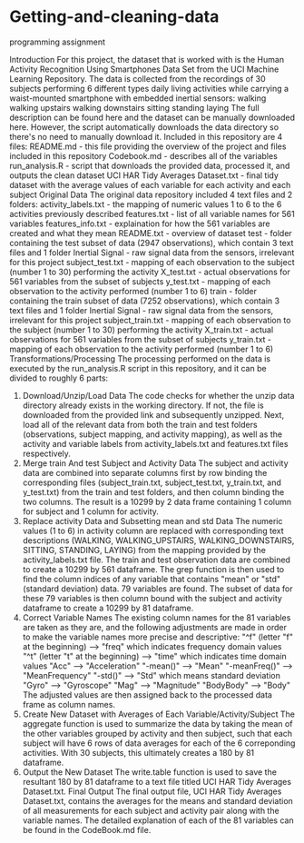 # Getting-and-cleaning-data
programming assignment

Introduction
For this project, the dataset that is worked with is the Human Activity Recognition Using Smartphones Data Set from  the UCI Machine Learning Repository. The data is collected from the recordings of 30 subjects performing 6 different types daily living activities while carrying a waist-mounted smartphone with embedded inertial sensors:
walking
walking upstairs
walking downstairs
sitting
standing
laying
The full description can be found here and the dataset can be manually downloaded here. However, the script automatically downloads the data directory so there's no need to manually download it.
Included in this repository are 4 files:
README.md - this file providing the overview of the project and files included in this repository
Codebook.md - describes all of the variables
run_analysis.R - script that downloads the provided data, processed it, and outputs the clean dataset
UCI HAR Tidy Averages Dataset.txt - final tidy dataset with the average values of each variable for each activity and each subject
Original Data
The original data repository included 4 text files and 2 folders:
activity_labels.txt - the mapping of numeric values 1 to 6 to the 6 activities previously described
features.txt - list of all variable names for 561 variables
features_info.txt - explaination for how the 561 variables are created and what they mean
README.txt - overview of dataset
test - folder containing the test subset of data (2947 observations), which contain 3 text files and 1 folder
Inertial Signal - raw signal data from the sensors, irrelevant for this project
subject_test.txt - mapping of each observation to the subject (number 1 to 30) performing the activity
X_test.txt - actual observations for 561 variables from the subset of subjects
y_test.txt - mapping of each observation to the activity performed (number 1 to 6)
train - folder containing the train subset of data (7252 observations), which contain 3 text files and 1 folder
Inertial Signal - raw signal data from the sensors, irrelevant for this project
subject_train.txt - mapping of each observation to the subject (number 1 to 30) performing the activity
X_train.txt - actual observations for 561 variables from the subset of subjects
y_train.txt - mapping of each observation to the activity performed (number 1 to 6)
Transformations/Processing
The processing performed on the data is executed by the run_analysis.R script in this repository, and it can be divided to roughly 6 parts:
1. Download/Unzip/Load Data
The code checks for whether the unzip data directory already exists in the working directory. If not, the file is downloaded from the provided link and subsequently unzipped. Next, load all of the relevant data from both the train and test folders (observations, subject mapping, and activity mapping), as well as the activity and variable labels from activity_labels.txt and features.txt files respectively.
2. Merge train And test Subject and Activity Data
The subject and activity data are combined into separate columns first by row binding the corresponding files (subject_train.txt, subject_test.txt, y_train.txt, and y_test.txt) from the train and test folders, and then column binding the two columns. The result is a 10299 by 2 data frame containing 1 column for subject and 1 column for activity.
3. Replace activity Data and Subsetting mean and std Data
The numeric values (1 to 6) in activity column are replaced with corresponding text descriptions (WALKING, WALKING_UPSTAIRS, WALKING_DOWNSTAIRS, SITTING, STANDING, LAYING) from the mapping provided by the activity_labels.txt file.
The train and test observation data are combined to create a 10299 by 561 dataframe. The grep function is then used to find the column indices of any variable that contains "mean" or "std" (standard deviation) data. 79 variables are found. The subset of data for these 79 variables is then column bound with the subject and activity dataframe to create a 10299 by 81 dataframe.
4. Correct Variable Names
The existing column names for the 81 variables are taken as they are, and the following adjustments are made in order to make the variable names more precise and descriptive:
"^f" (letter "f" at the beginning) --> "freq" which indicates frequency domain values
"^t" (letter "t" at the beginning) --> "time" which indicates time domain values
"Acc" --> "Acceleration"
"-mean()" --> "Mean"
"-meanFreq()" --> "MeanFrequency"
"-std()" --> "Std" which means standard deviation
"Gyro" --> "Gyroscope"
"Mag" --> "Magnitude"
"BodyBody" --> "Body"
The adjusted values are then assigned back to the processed data frame as column names.
5. Create New Dataset with Averages of Each Variable/Activity/Subject
The aggregate function is used to summarize the data by taking the mean of the other variables grouped by activity and then subject, such that each subject will have 6 rows of data averages for each of the 6 correponding activities. With 30 subjects, this ultimately creates a 180 by 81 dataframe.
6. Output the New Dataset
The write.table function is used to save the resultant 180 by 81 dataframe to a text file titled UCI HAR Tidy Averages Dataset.txt.
Final Output
The final output file, UCI HAR Tidy Averages Dataset.txt, contains the averages for the means and standard deviation of all measurements for each subject and activity pair along with the variable names. The detailed explanation of each of the 81 variables can be found in the CodeBook.md file.
